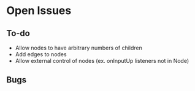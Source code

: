 # Open Issues

## To-do

* Allow nodes to have arbitrary numbers of children
* Add edges to nodes
* Allow external control of nodes (ex. onInputUp listeners not in Node)

## Bugs
